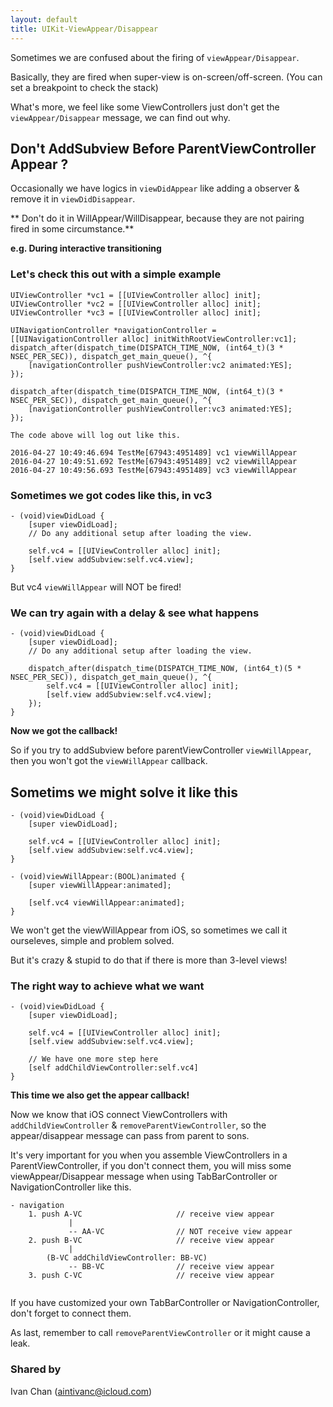 ```yaml
---
layout: default
title: UIKit-ViewAppear/Disappear
---
```


  Sometimes we are confused about the firing of `viewAppear/Disappear`.
  
  Basically, they are fired when super-view is on-screen/off-screen. (You can set a breakpoint to check the stack)
  
  What's more, we feel like some ViewControllers just don't get the `viewAppear/Disappear` message, we can find out why.
    
 
Don't AddSubview Before ParentViewController Appear ?
-----
  Occasionally we have logics in `viewDidAppear` like adding a observer & remove it in `viewDidDisappear`.
  
  ** Don't do it in WillAppear/WillDisappear, because they are not pairing fired in some circumstance.**
  
  **e.g. During interactive transitioning**

### Let's check this out with a simple example

    UIViewController *vc1 = [[UIViewController alloc] init];
    UIViewController *vc2 = [[UIViewController alloc] init];
    UIViewController *vc3 = [[UIViewController alloc] init];

    UINavigationController *navigationController = [[UINavigationController alloc] initWithRootViewController:vc1];
    dispatch_after(dispatch_time(DISPATCH_TIME_NOW, (int64_t)(3 * NSEC_PER_SEC)), dispatch_get_main_queue(), ^{
        [navigationController pushViewController:vc2 animated:YES];
    });
    
    dispatch_after(dispatch_time(DISPATCH_TIME_NOW, (int64_t)(3 * NSEC_PER_SEC)), dispatch_get_main_queue(), ^{
        [navigationController pushViewController:vc3 animated:YES];
    });


  `The code above will log out like this.`

    2016-04-27 10:49:46.694 TestMe[67943:4951489] vc1 viewWillAppear
    2016-04-27 10:49:51.692 TestMe[67943:4951489] vc2 viewWillAppear
    2016-04-27 10:49:56.693 TestMe[67943:4951489] vc3 viewWillAppear


### Sometimes we got codes like this, in vc3

    - (void)viewDidLoad {
        [super viewDidLoad];
        // Do any additional setup after loading the view.
    
        self.vc4 = [[UIViewController alloc] init];
        [self.view addSubview:self.vc4.view];
    }


   But vc4 `viewWillAppear` will NOT be fired!
   

### We can try again with a delay & see what happens

    - (void)viewDidLoad {
        [super viewDidLoad];
        // Do any additional setup after loading the view.
    
        dispatch_after(dispatch_time(DISPATCH_TIME_NOW, (int64_t)(5 * NSEC_PER_SEC)), dispatch_get_main_queue(), ^{
            self.vc4 = [[UIViewController alloc] init];
            [self.view addSubview:self.vc4.view];
        });
    }


  **Now we got the callback!**
  
  So if you try to addSubview before parentViewController `viewWillAppear`, then you won't got the `viewWillAppear` callback.
  
 
Sometims we might solve it like this
-----

```
- (void)viewDidLoad {
    [super viewDidLoad];

    self.vc4 = [[UIViewController alloc] init];
    [self.view addSubview:self.vc4.view];
}

- (void)viewWillAppear:(BOOL)animated {
    [super viewWillAppear:animated];

    [self.vc4 viewWillAppear:animated];
}

```

We won't get the viewWillAppear from iOS, so sometimes we call it ourseleves, simple and problem solved.

But it's crazy & stupid to do that if there is more than 3-level views!

### The right way to achieve what we want


```
- (void)viewDidLoad {
    [super viewDidLoad];

    self.vc4 = [[UIViewController alloc] init];
    [self.view addSubview:self.vc4.view];
    
    // We have one more step here
    [self addChildViewController:self.vc4]
}

```

  **This time we also get the appear callback!**
  
  Now we know that iOS connect ViewControllers with `addChildViewController` & `removeParentViewController`, so the appear/disappear message can pass from parent to sons.
  
  It's very important for you when you assemble ViewControllers in a ParentViewController, if you don't connect them, you will miss some viewAppear/Disappear message when using TabBarController or NavigationController like this.
  
  
```
- navigation
    1. push A-VC                     // receive view appear
             |
             -- AA-VC                // NOT receive view appear
    2. push B-VC                     // receive view appear
             |  
        (B-VC addChildViewController: BB-VC)
             -- BB-VC                // receive view appear
    3. push C-VC                     // receive view appear
             

```

If you have customized your own TabBarController or NavigationController, don't forget to connect them. 

As last, remember to call `removeParentViewController` or it might cause a leak.
 
### Shared by
 Ivan Chan (aintivanc@icloud.com)
